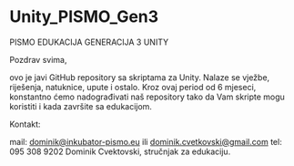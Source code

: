 # Unity_PISMO_Gen3
PISMO EDUKACIJA GENERACIJA 3 UNITY

Pozdrav svima,

ovo je javi GitHub repository sa skriptama za Unity. Nalaze se vježbe, riješenja, natuknice, upute i ostalo. Kroz ovaj period od 6 mjeseci, konstantno ćemo nadograđivati naš repository tako da Vam skripte mogu koristiti i kada završite sa edukacijom.

Kontakt:

mail: dominik@inkubator-pismo.eu ili dominik.cvetkovski@gmail.com
tel: 095 308 9202 
Dominik Cvektovski, stručnjak za edukaciju.
